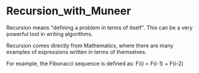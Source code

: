 # Recursion_with_Muneer

Recursion means "defining a problem in terms of itself". This can be a very powerful tool in writing algorithms. 

Recursion comes directly from Mathematics, where there are many examples of expressions written in terms of themselves. 

For example, the Fibonacci sequence is defined as: F(i) = F(i-1) + F(i-2)